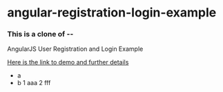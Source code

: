 angular-registration-login-example
==============================

### This is a clone of --

AngularJS User Registration and Login Example

[Here is the link to demo and further details](http://jasonwatmore.com/post/2015/03/10/AngularJS-User-Registration-and-Login-Example.aspx) 

- a
- b
1 aaa
2 fff

